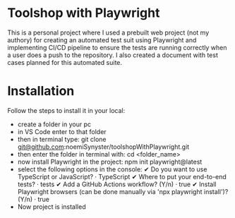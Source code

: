 # Toolshop with Playwright
This is a personal project where I used a prebuilt web project (not my authory) for creating an automated test suit using Playwright and implementing CI/CD pipeline to ensure the tests are running correctly when a user does a push to the repository.
I also created a document with test cases planned for this automated suite.

# Installation

Follow the steps to install it in your local:
- create a folder in your pc
- in VS Code enter to that folder
- then in terminal type: git clone git@github.com:noemiSynyster/toolshopWithPlaywright.git
- then enter the folder in terminal with: cd <folder_name>
- now install Playwright in the project: npm init playwright@latest
- select the following options in the console:
  ✔ Do you want to use TypeScript or JavaScript? · TypeScript
  ✔ Where to put your end-to-end tests? · tests
  ✔ Add a GitHub Actions workflow? (Y/n) · true
  ✔ Install Playwright browsers (can be done manually via 'npx playwright install')? (Y/n) · true
- Now project is installed
